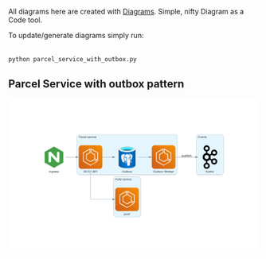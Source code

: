All diagrams here are created with [Diagrams](https://diagrams.mingrammer.com/). Simple, nifty Diagram as a Code tool. 

To update/generate diagrams simply run:

``` bash

python parcel_service_with_outbox.py
```


## Parcel Service with outbox pattern
![diagram of a parcel service with outbox pattern](parcel_service_with_outbox.png)